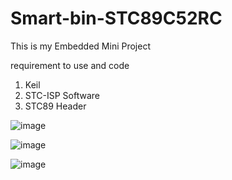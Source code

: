 # Smart-bin-STC89C52RC 

This is my Embedded Mini Project

requirement to use and code 

1. Keil
2. STC-ISP Software
3. STC89 Header

![image](https://github.com/AirulAiman/Smart-bin-STC89C52RC/assets/136466706/27ede092-37bf-4f29-9aa3-a2f2c447458e)


![image](https://github.com/AirulAiman/Smart-bin-STC89C52RC/assets/136466706/b4e1dac2-9db3-43c3-aed9-6bfd19a08c8d)


![image](https://github.com/AirulAiman/Smart-bin-STC89C52RC/assets/136466706/3bff5817-f16d-4292-9e62-8988328a9ad7)
